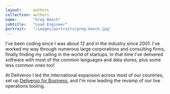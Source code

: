 ```yaml
---
layout:     authors
collection: authors
name:       "Greg Beech"
jobtitle:   "Lead Engineer"
portrait:   "/images/portraits/greg-beech.jpg"
---
```


I've been coding since I was about 12 and in the industry since 2001. I've worked my way through numerous large corporations and consulting firms, finally finding my calling in the world of startups. In that time I've delivered software with most of the common languages and data stores, plus some less common ones too!

At Deliveroo I led the international expansion across most of our countries, set up [Deliveroo for Business](https://deliveroo.co.uk/business/about), and I'm now leading the revamp of our live operations tooling.

